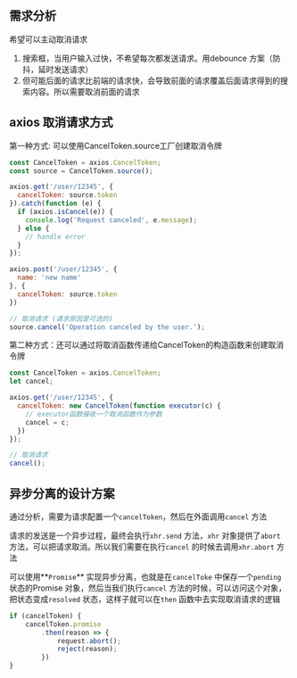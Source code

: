 ## 需求分析

希望可以主动取消请求

1. 搜索框，当用户输入过快，不希望每次都发送请求。用debounce 方案（防抖，延时发送请求）
2. 但可能后面的请求比前端的请求快，会导致前面的请求覆盖后面请求得到的搜索内容。所以需要取消前面的请求

## axios 取消请求方式
第一种方式: 可以使用CancelToken.source工厂创建取消令牌

```javascript
const CancelToken = axios.CancelToken;
const source = CancelToken.source();

axios.get('/user/12345', {
  cancelToken: source.token
}).catch(function (e) {
  if (axios.isCancel(e)) {
    console.log('Request canceled', e.message);
  } else {
    // handle error
  }
});

axios.post('/user/12345', {
  name: 'new name'
}, {
  cancelToken: source.token
})

// 取消请求 (请求原因是可选的)
source.cancel('Operation canceled by the user.');
```

第二种方式：还可以通过将取消函数传递给CancelToken的构造函数来创建取消令牌

```javascript
const CancelToken = axios.CancelToken;
let cancel;

axios.get('/user/12345', {
  cancelToken: new CancelToken(function executor(c) {
    // executor函数接收一个取消函数作为参数
    cancel = c;
  })
});

// 取消请求
cancel();
```

## 异步分离的设计方案

通过分析，需要为请求配置一个`cancelToken`，然后在外面调用`cancel` 方法

请求的发送是一个异步过程，最终会执行`xhr.send` 方法，`xhr` 对象提供了`abort` 方法，可以把请求取消。所以我们需要在执行`cancel` 的时候去调用`xhr.abort` 方法

可以使用**`Promise`** 实现异步分离，也就是在`cancelToke` 中保存一个`pending` 状态的Promise 对象，然后当我们执行`cancel` 方法的时候，可以访问这个对象，把状态变成`resolved` 状态，这样子就可以在`then` 函数中去实现取消请求的逻辑

```javascript
if (cancelToken) {
    cancelToken.promise
  		.then(reason => {
        	request.abort();
        	reject(reason);
    	})
}
```

